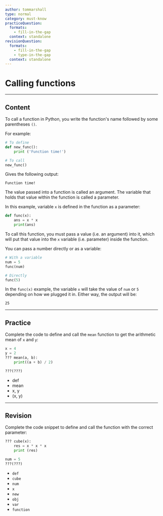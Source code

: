 ```yaml
---
author: tommarshall
type: normal
category: must-know
practiceQuestion:
  formats:
    - fill-in-the-gap
  context: standalone
revisionQuestion:
  formats:
    - fill-in-the-gap
    - type-in-the-gap
  context: standalone
---
```


# Calling functions


---

## Content

To call a function in Python, you write the function's name followed by some parentheses `()`.

For example:

```python
# To define
def new_func():
    print ('Function time!')

# To call
new_func()

```

Gives the following output:

```plain-text
Function time!
```

The value passed into a function is called an argument. The variable that holds that value within the function is called a parameter.

In this example, variable `x` is defined in the function as a parameter:

```python
def func(x):
    ans = x * x
    print(ans)
```

To call this function, you must pass a value (i.e. an argument) into it, which will put that value into the `x` variable (i.e. parameter) inside the function.

You can pass a number directly or as a variable:

```python
# With a variable
num = 5
func(num)

# Directly
func(5)
```

In the `func(x)` example, the variable `x` will take the value of `num` or `5` depending on how we plugged it in. Either way, the output will be:

```plain-text
25
```


---

## Practice

Complete the code to define and call the `mean` function to get the arithmetic mean of `x` and `y`:

```python
x = 4
y = 2
??? mean(a, b):
    print((a + b) / 2)

???(???)
```

- def
- mean
- x, y
- (x, y)


---

## Revision

Complete the code snippet to define and call the function with the correct parameter:

```python
??? cube(x):
    res = x * x * x
    print (res)

num = 5
???(???)
```

- `def`
- `cube`
- `num`
- `x`
- `new`
- `obj`
- `var`
- `function`
 
